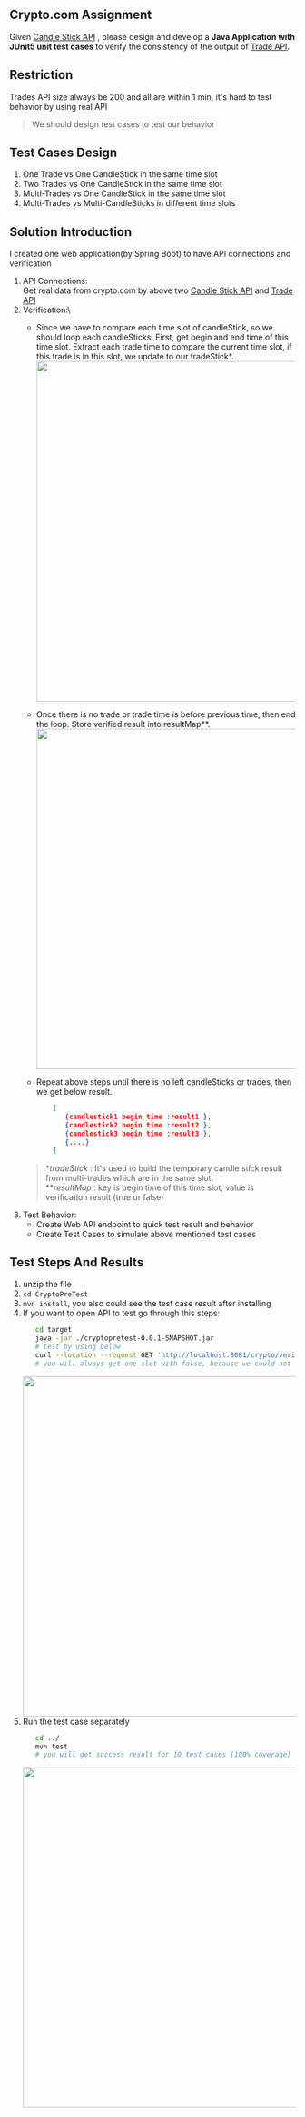## Crypto.com Assignment
Given [Candle Stick API](https://exchange-docs.crypto.com/#public-get-candlestick) , please design and
develop a **Java Application with JUnit5 unit test cases** to verify the consistency of the output of [Trade API](https://exchange-docs.crypto.com/#public-get-trades).

## Restriction 
Trades API size always be 200 and all are within 1 min, it's hard to test behavior by using real API
> We should design test cases to test our behavior

## Test Cases Design
1. One Trade vs One CandleStick in the same time slot
2. Two Trades vs One CandleStick in the same time slot
3. Multi-Trades vs One CandleStick in the same time slot
4. Multi-Trades vs Multi-CandleSticks in different time slots

## Solution Introduction
I created one web application(by Spring Boot) to have API connections and verification
1. API Connections:\
   Get real data from crypto.com by above two [Candle Stick API](https://exchange-docs.crypto.com/#public-get-candlestick) and [Trade API](https://exchange-docs.crypto.com/#public-get-trades)
2. Verification:\
   - Since we have to compare each time slot of candleStick, so we should loop each candleSticks.
     First, get begin and end time of this time slot. 
     Extract each trade time to compare the current time slot, if this trade is in this slot, we update to our tradeStick*.
     <img src="https://user-images.githubusercontent.com/48560984/161411744-a105ca76-09bf-497f-ac69-93a6e61f3eee.png" width=600/>
   - Once there is no trade or trade time is before previous time, then end the loop. 
     Store verified result into resultMap**.
     <img src="https://user-images.githubusercontent.com/48560984/161411797-903543b0-b590-4ce5-844c-aa4ab528f9e3.png" width=600/>
     
   - Repeat above steps until there is no left candleSticks or trades, then we get below result.
     ```json
         [
            {candlestick1 begin time :result1 },
            {candlestick2 begin time :result2 },
            {candlestick3 begin time :result3 },
            {....}
         ]
     ```
   > \**tradeStick* : It's used to build the temporary candle stick result from multi-trades which are in the same slot.\
   > \*\**resultMap* : key is begin time of this time slot, value is verification result (true or false)
3. Test Behavior:
   - Create Web API endpoint to quick test result and behavior
   - Create Test Cases to simulate above mentioned test cases

## Test Steps And Results
1. unzip the file 
2. `cd CryptoPreTest`
3. `mvn install`, you also could see the test case result after installing    
4. If you want to open API to test go through this steps:
   ```bash
      cd target
      java -jar ./cryptopretest-0.0.1-SNAPSHOT.jar
      # test by using below
      curl --location --request GET 'http://localhost:8081/crypto/verify?instrumentName=BTC_USDT&timeframe=1m'
      # you will always get one slot with false, because we could not have whole one minunte data to check.
   ```
   <img src="https://user-images.githubusercontent.com/48560984/161411002-88150e98-e017-4f7f-bcf0-149771cf694d.png" width=600/>
5. Run the test case separately
   ```bash
      cd ../
      mvn test
      # you will get success result for 10 test cases (100% coverage)
   ```
   <img src="https://user-images.githubusercontent.com/48560984/161410949-ec29c82f-d34c-4027-91a0-4da60fc54daa.png" width=600/>
    

 


